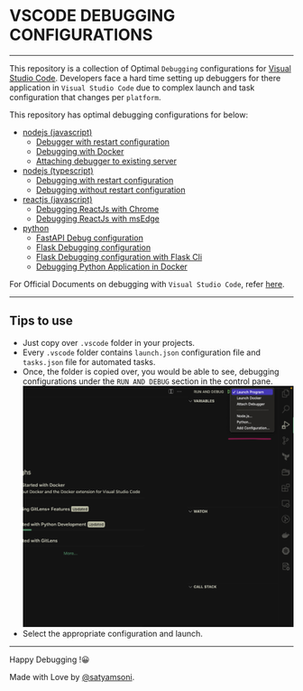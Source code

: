 # VSCODE DEBUGGING CONFIGURATIONS

---

This repository is a collection of Optimal `Debugging` configurations for [Visual Studio Code](https://code.visualstudio.com/). Developers face a hard time setting up debuggers for there application in `Visual Studio Code` due to complex launch and task configuration that changes per `platform`.

This repository has optimal debugging configurations for below:

- [nodejs (javascript)](javascript)
  - [Debugger with restart configuration](javascript/.vscode/launch.json#L6)
  - [Debugging with Docker](javascript/.vscode/launch.json#L20)
  - [Attaching debugger to existing server](javascript/.vscode/launch.json#L35)
- [nodejs (typescript)](typescript)
  - [Debugging with restart configuration](typescript/.vscode/launch.json#L7)
  - [Debugging without restart configuration](typescript/.vscode/launch.json#L40)
- [reactjs (javascript)](react)
  - [Debugging ReactJs with Chrome](react/.vscode/launch.json#L6)
  - [Debugging ReactJs with msEdge](react/.vscode/launch.json#L16)
- [python](python)
  - [FastAPI Debug configuration](python/.vscode/launch.json#L8)
  - [Flask Debugging configuration](python/.vscode/launch.json#L21)
  - [Flask Debugging configuration with Flask Cli](python/.vscode/launch.json#L31)
  - [Debugging Python Application in Docker](python/.vscode/launch.json#L48)

For Official Documents on debugging with `Visual Studio Code`, refer [here](https://code.visualstudio.com/docs/editor/debugging).

---

## Tips to use

- Just copy over `.vscode` folder in your projects.
- Every `.vscode` folder contains `launch.json` configuration file and `tasks.json` file for automated tasks.
- Once, the folder is copied over, you would be able to see, debugging configurations under the `RUN AND DEBUG` section in the control pane.
  ![Debugger](screenshots/Screenshot%202023-04-26%20at%207.38.01%20PM.png)
- Select the appropriate configuration and launch.

---

Happy Debugging !😀

Made with Love by [@satyamsoni](https://github.com/satyamsoni2211).
